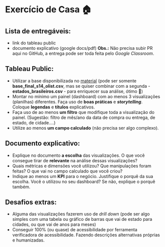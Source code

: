 # Exercício de Casa 🏠 

## Lista de entregáveis:
- link do tableau public
- documento explicativo (google docs/pdf)
**Obs.:** Não precisa subir PR aqui no GitHub, a entrega pode ser toda feita pelo *Google Classroom*.

## Tableau Public:
- Utilizar a base disponibilizada no [material](https://github.com/reprograma/on29-python-s16-dashboard/tree/main/material) (pode ser somente **base_final_s14_olist.csv**, mas se quiser combinar com a segunda - **estados_brasileiros.csv** - para enriquecer sua análise, ótimo 🙂)
- Montar no mínimo um painel (dashboard) com ao menos 3 visualizações (planilhas) diferentes. Faça uso de **boas práticas** e ***storytelling***. Coloque **legendas** e **títulos** explicativos.
- Faça uso de ao menos **um filtro** que modifique toda a visualização do painel. (Sugestão: filtro de mês/ano da data de compra ou entrega, de estado,  de cidade….)
- Utilize ao menos **um campo calculado** (não precisa ser algo complexo).

## Documento explicativo:
- Explique no documento **a escolha** das visualizações. O que você consegue tirar de **relevante** na análise dessas visualizações?
- Quais métricas e dimensões você utilizou? Que manipulações foram feitas? O que vai no campo calculado que você criou?
- Indique ao menos um **KPI** para o negócio. Justifique o porquê da sua escolha. Você o utilizou no seu dashboard? Se não, explique o porquê também.

## Desafios extras:
- Alguma das visualizações fazerem uso de  *drill down* (pode ser algo simples com uma tabela ou gráfico de barras que vai de estado para cidades, ou que vai de anos para meses)
- Conseguir 100% (ou quase) de acessibilidade por ferramenta verificadora de acessibilidade. Fazendo descrições alternativas próprias e humanizadas.
